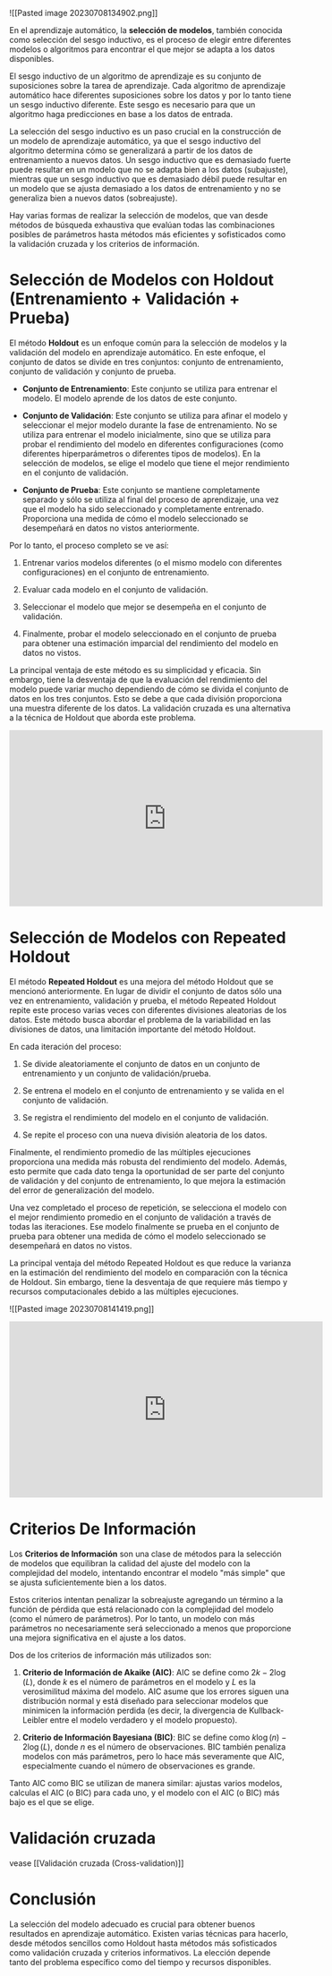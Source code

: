 ![[Pasted image 20230708134902.png]]


En el aprendizaje automático, la **selección de modelos**, también conocida como selección del sesgo inductivo, es el proceso de elegir entre diferentes modelos o algoritmos para encontrar el que mejor se adapta a los datos disponibles.

El sesgo inductivo de un algoritmo de aprendizaje es su conjunto de suposiciones sobre la tarea de aprendizaje. Cada algoritmo de aprendizaje automático hace diferentes suposiciones sobre los datos y por lo tanto tiene un sesgo inductivo diferente. Este sesgo es necesario para que un algoritmo haga predicciones en base a los datos de entrada.

La selección del sesgo inductivo es un paso crucial en la construcción de un modelo de aprendizaje automático, ya que el sesgo inductivo del algoritmo determina cómo se generalizará a partir de los datos de entrenamiento a nuevos datos. Un sesgo inductivo que es demasiado fuerte puede resultar en un modelo que no se adapta bien a los datos (subajuste), mientras que un sesgo inductivo que es demasiado débil puede resultar en un modelo que se ajusta demasiado a los datos de entrenamiento y no se generaliza bien a nuevos datos (sobreajuste).

Hay varias formas de realizar la selección de modelos, que van desde métodos de búsqueda exhaustiva que evalúan todas las combinaciones posibles de parámetros hasta métodos más eficientes y sofisticados como la validación cruzada y los criterios de información.

# Selección de Modelos con Holdout (Entrenamiento + Validación + Prueba)

El método **Holdout** es un enfoque común para la selección de modelos y la validación del modelo en aprendizaje automático. En este enfoque, el conjunto de datos se divide en tres conjuntos: conjunto de entrenamiento, conjunto de validación y conjunto de prueba.

- **Conjunto de Entrenamiento**: Este conjunto se utiliza para entrenar el modelo. El modelo aprende de los datos de este conjunto.

- **Conjunto de Validación**: Este conjunto se utiliza para afinar el modelo y seleccionar el mejor modelo durante la fase de entrenamiento. No se utiliza para entrenar el modelo inicialmente, sino que se utiliza para probar el rendimiento del modelo en diferentes configuraciones (como diferentes hiperparámetros o diferentes tipos de modelos). En la selección de modelos, se elige el modelo que tiene el mejor rendimiento en el conjunto de validación.

- **Conjunto de Prueba**: Este conjunto se mantiene completamente separado y sólo se utiliza al final del proceso de aprendizaje, una vez que el modelo ha sido seleccionado y completamente entrenado. Proporciona una medida de cómo el modelo seleccionado se desempeñará en datos no vistos anteriormente.

Por lo tanto, el proceso completo se ve así:

1. Entrenar varios modelos diferentes (o el mismo modelo con diferentes configuraciones) en el conjunto de entrenamiento.

2. Evaluar cada modelo en el conjunto de validación.

3. Seleccionar el modelo que mejor se desempeña en el conjunto de validación.

4. Finalmente, probar el modelo seleccionado en el conjunto de prueba para obtener una estimación imparcial del rendimiento del modelo en datos no vistos.

La principal ventaja de este método es su simplicidad y eficacia. Sin embargo, tiene la desventaja de que la evaluación del rendimiento del modelo puede variar mucho dependiendo de cómo se divida el conjunto de datos en los tres conjuntos. Esto se debe a que cada división proporciona una muestra diferente de los datos. La validación cruzada es una alternativa a la técnica de Holdout que aborda este problema.

<iframe width="560" height="315" src="https://www.youtube.com/embed/KKErl_UtF2M" title="YouTube video player" frameborder="0" allow="accelerometer; autoplay; clipboard-write; encrypted-media; gyroscope; picture-in-picture; web-share" allowfullscreen></iframe>

# Selección de Modelos con Repeated Holdout

El método **Repeated Holdout** es una mejora del método Holdout que se mencionó anteriormente. En lugar de dividir el conjunto de datos sólo una vez en entrenamiento, validación y prueba, el método Repeated Holdout repite este proceso varias veces con diferentes divisiones aleatorias de los datos. Este método busca abordar el problema de la variabilidad en las divisiones de datos, una limitación importante del método Holdout.

En cada iteración del proceso:

1. Se divide aleatoriamente el conjunto de datos en un conjunto de entrenamiento y un conjunto de validación/prueba.

2. Se entrena el modelo en el conjunto de entrenamiento y se valida en el conjunto de validación.

3. Se registra el rendimiento del modelo en el conjunto de validación.

4. Se repite el proceso con una nueva división aleatoria de los datos.

Finalmente, el rendimiento promedio de las múltiples ejecuciones proporciona una medida más robusta del rendimiento del modelo. Además, esto permite que cada dato tenga la oportunidad de ser parte del conjunto de validación y del conjunto de entrenamiento, lo que mejora la estimación del error de generalización del modelo.

Una vez completado el proceso de repetición, se selecciona el modelo con el mejor rendimiento promedio en el conjunto de validación a través de todas las iteraciones. Ese modelo finalmente se prueba en el conjunto de prueba para obtener una medida de cómo el modelo seleccionado se desempeñará en datos no vistos.

La principal ventaja del método Repeated Holdout es que reduce la varianza en la estimación del rendimiento del modelo en comparación con la técnica de Holdout. Sin embargo, tiene la desventaja de que requiere más tiempo y recursos computacionales debido a las múltiples ejecuciones.

![[Pasted image 20230708141419.png]]


<iframe width="560" height="315" src="https://www.youtube.com/embed/1whfIOoPTlk" title="YouTube video player" frameborder="0" allow="accelerometer; autoplay; clipboard-write; encrypted-media; gyroscope; picture-in-picture; web-share" allowfullscreen></iframe>

# Criterios De Información

Los **Criterios de Información** son una clase de métodos para la selección de modelos que equilibran la calidad del ajuste del modelo con la complejidad del modelo, intentando encontrar el modelo "más simple" que se ajusta suficientemente bien a los datos. 

Estos criterios intentan penalizar la sobreajuste agregando un término a la función de pérdida que está relacionado con la complejidad del modelo (como el número de parámetros). Por lo tanto, un modelo con más parámetros no necesariamente será seleccionado a menos que proporcione una mejora significativa en el ajuste a los datos.

Dos de los criterios de información más utilizados son:

1. **Criterio de Información de Akaike (AIC)**: AIC se define como $2k - 2\log(L)$, donde $k$ es el número de parámetros en el modelo y $L$ es la verosimilitud máxima del modelo. AIC asume que los errores siguen una distribución normal y está diseñado para seleccionar modelos que minimicen la información perdida (es decir, la divergencia de Kullback-Leibler entre el modelo verdadero y el modelo propuesto).

2. **Criterio de Información Bayesiana (BIC)**: BIC se define como $k\log(n) - 2\log(L)$, donde $n$ es el número de observaciones. BIC también penaliza modelos con más parámetros, pero lo hace más severamente que AIC, especialmente cuando el número de observaciones es grande.

Tanto AIC como BIC se utilizan de manera similar: ajustas varios modelos, calculas el AIC (o BIC) para cada uno, y el modelo con el AIC (o BIC) más bajo es el que se elige.


# Validación cruzada

vease [[Validación cruzada (Cross-validation)]]

# Conclusión

La selección del modelo adecuado es crucial para obtener buenos resultados en aprendizaje automático. Existen varias técnicas para hacerlo, desde métodos sencillos como Holdout hasta métodos más sofisticados como validación cruzada y criterios informativos. La elección depende tanto del problema específico como del tiempo y recursos disponibles.






